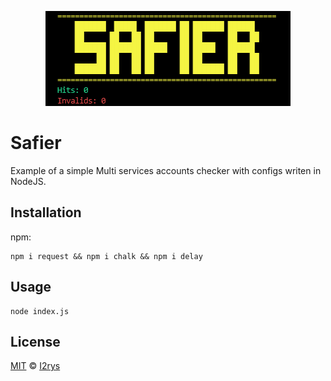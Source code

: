 
<p align="center">
	<img src="https://github.com/I2rys/Safier/blob/main/preview.PNG?raw=true"></img>
</p>

# Safier
Example of a simple Multi services accounts checker with configs writen in NodeJS.

## Installation
npm:

    npm i request && npm i chalk && npm i delay

## Usage

    node index.js

## License
<a href="https://github.com/I2rys/Safier/blob/main/LICENSE">MIT</a> © <a href="https://github.com/I2rys">I2rys</a>
